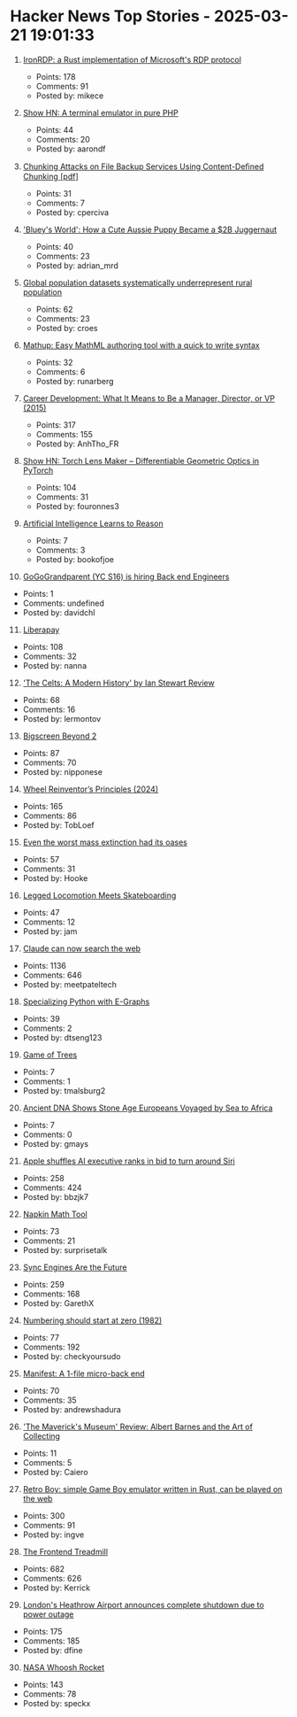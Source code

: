 # Hacker News Top Stories - 2025-03-21 19:01:33

1. [IronRDP: a Rust implementation of Microsoft's RDP protocol](https://github.com/Devolutions/IronRDP)
   - Points: 178
   - Comments: 91
   - Posted by: mikece

2. [Show HN: A terminal emulator in pure PHP](https://github.com/soloterm/screen)
   - Points: 44
   - Comments: 20
   - Posted by: aarondf

3. [Chunking Attacks on File Backup Services Using Content-Deﬁned Chunking [pdf]](https://www.daemonology.net/blog/chunking-attacks.pdf)
   - Points: 31
   - Comments: 7
   - Posted by: cperciva

4. ['Bluey's World': How a Cute Aussie Puppy Became a $2B Juggernaut](https://www.hollywoodreporter.com/tv/tv-features/blueys-world-success-puppy-juggernaut-1236164905/)
   - Points: 40
   - Comments: 23
   - Posted by: adrian_mrd

5. [Global population datasets systematically underrepresent rural population](https://www.nature.com/articles/s41467-025-56906-7)
   - Points: 62
   - Comments: 23
   - Posted by: croes

6. [Mathup: Easy MathML authoring tool with a quick to write syntax](https://mathup.xyz/)
   - Points: 32
   - Comments: 6
   - Posted by: runarberg

7. [Career Development: What It Means to Be a Manager, Director, or VP (2015)](https://kellblog.com/2015/03/08/career-development-what-it-really-means-to-be-a-manager-director-or-vp/)
   - Points: 317
   - Comments: 155
   - Posted by: AnhTho_FR

8. [Show HN: Torch Lens Maker – Differentiable Geometric Optics in PyTorch](https://victorpoughon.github.io/torchlensmaker/)
   - Points: 104
   - Comments: 31
   - Posted by: fouronnes3

9. [Artificial Intelligence Learns to Reason](https://www.science.org/doi/10.1126/science.adw5211)
   - Points: 7
   - Comments: 3
   - Posted by: bookofjoe

10. [GoGoGrandparent (YC S16) is hiring Back end Engineers](undefined)
   - Points: 1
   - Comments: undefined
   - Posted by: davidchl

11. [Liberapay](https://en.liberapay.com/)
   - Points: 108
   - Comments: 32
   - Posted by: nanna

12. ['The Celts: A Modern History' by Ian Stewart Review](https://www.historytoday.com/archive/review/celts-modern-history-ian-stewart-review)
   - Points: 68
   - Comments: 16
   - Posted by: lermontov

13. [Bigscreen Beyond 2](https://www.bigscreenvr.com/)
   - Points: 87
   - Comments: 70
   - Posted by: nipponese

14. [Wheel Reinventor’s Principles (2024)](https://tobloef.com/blog/wheel-reinventors-principles/)
   - Points: 165
   - Comments: 86
   - Posted by: TobLoef

15. [Even the worst mass extinction had its oases](https://arstechnica.com/science/2025/03/even-the-worst-mass-extinction-had-its-oases/)
   - Points: 57
   - Comments: 31
   - Posted by: Hooke

16. [Legged Locomotion Meets Skateboarding](https://umich-curly.github.io/DHAL/)
   - Points: 47
   - Comments: 12
   - Posted by: jam

17. [Claude can now search the web](https://www.anthropic.com/news/web-search)
   - Points: 1136
   - Comments: 646
   - Posted by: meetpateltech

18. [Specializing Python with E-Graphs](https://vectorfold.studio/blog/egglog)
   - Points: 39
   - Comments: 2
   - Posted by: dtseng123

19. [Game of Trees](https://gameoftrees.org/index.html)
   - Points: 7
   - Comments: 1
   - Posted by: tmalsburg2

20. [Ancient DNA Shows Stone Age Europeans Voyaged by Sea to Africa](https://www.nature.com/articles/d41586-025-00764-2)
   - Points: 7
   - Comments: 0
   - Posted by: gmays

21. [Apple shuffles AI executive ranks in bid to turn around Siri](https://finance.yahoo.com/news/apple-shuffles-ai-executive-ranks-162500488.html)
   - Points: 258
   - Comments: 424
   - Posted by: bbzjk7

22. [Napkin Math Tool](https://taylor.town/napkin-math)
   - Points: 73
   - Comments: 21
   - Posted by: surprisetalk

23. [Sync Engines Are the Future](https://www.instantdb.com/essays/sync_future)
   - Points: 259
   - Comments: 168
   - Posted by: GarethX

24. [Numbering should start at zero (1982)](https://www.cs.utexas.edu/~EWD/transcriptions/EWD08xx/EWD831.html)
   - Points: 77
   - Comments: 192
   - Posted by: checkyoursudo

25. [Manifest: A 1-file micro-back end](https://github.com/mnfst/manifest)
   - Points: 70
   - Comments: 35
   - Posted by: andrewshadura

26. ['The Maverick's Museum' Review: Albert Barnes and the Art of Collecting](https://www.wsj.com/arts-culture/books/the-mavericks-museum-review-albert-barnes-and-the-art-of-collecting-11f6c5e3)
   - Points: 11
   - Comments: 5
   - Posted by: Caiero

27. [Retro Boy: simple Game Boy emulator written in Rust, can be played on the web](https://github.com/smparsons/retroboy)
   - Points: 300
   - Comments: 91
   - Posted by: ingve

28. [The Frontend Treadmill](https://polotek.net/posts/the-frontend-treadmill/)
   - Points: 682
   - Comments: 626
   - Posted by: Kerrick

29. [London's Heathrow Airport announces complete shutdown due to power outage](https://www.cnn.com/2025/03/20/travel/london-heathrow-airport-shut-intl-hnk/index.html)
   - Points: 175
   - Comments: 185
   - Posted by: dfine

30. [NASA Whoosh Rocket](https://www1.grc.nasa.gov/beginners-guide-to-aeronautics/whoosh-rocket/)
   - Points: 143
   - Comments: 78
   - Posted by: speckx

